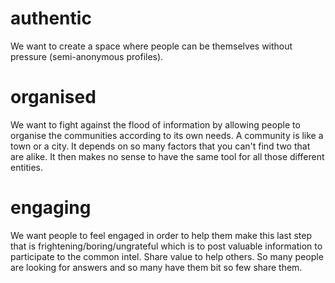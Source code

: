 # authentic
We want to create a space where people can be themselves without pressure (semi-anonymous profiles).

# organised
We want to fight against the flood of information by allowing people to organise the communities according to its own needs. A community is like a town or a city. It depends on so many factors that you can't find two that are alike. It then makes no sense to have the same tool for all those different entities.

# engaging
We want people to feel engaged in order to help them make this last step that is frightening/boring/ungrateful which is to post valuable information to participate to the common intel. Share value to help others. So many people are looking for answers and so many have them bit so few share them.
